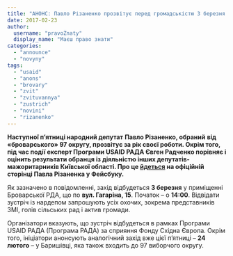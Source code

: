 ```yaml
---
title: "АНОНС: Павло Різаненко прозвітує перед громадськістю 3 березня у Броварах"
date: 2017-02-23
author: 
  username: "pravoZnaty"
  display_name: "Маєш право знати"
categories: 
  - "announce"
  - "novyny"
tags: 
  - "usaid"
  - "anons"
  - "brovary"
  - "zvit"
  - "zvituvannya"
  - "zustrich"
  - "novini"
  - "rizanenko"
---
```


**Наступної п’ятниці народний депутат** **Павло Різаненко, обраний** **від «броварського» 97 округу, прозвітує за рік своєї роботи. Окрім того, під час події експерт Програми USAID РАДА Євген Радченко порівняє і оцінить результати обранця із діяльністю інших депутатів-мажоритарників Київської області. Про це [йдеться](https://www.facebook.com/events/596268803904211/) на офіційній сторінці Павла Різаненка у Фейсбуку.**

Як зазначено в повідомленні, захід відбудеться **3 березня** у приміщенні Броварської РДА, що по **вул. Гагаріна, 15**. Початок – о **14:00**. Відвідати зустріч із нардепом запрошують усіх охочих, зокрема представників ЗМІ, голів сільських рад і актив громади.

Організатори вказують, що зустріч відбудеться в рамках Програми USAID РАДА (Програма РАДА) за сприяння Фонду Східна Європа. Окрім того, ініціатори анонсують аналогічний захід вже цієї п’ятниці – **24 лютого** – у Баришівці, яка також входить до 97 виборчого округу.
